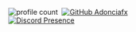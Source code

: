 ![profile count](https://komarev.com/ghpvc/?username=Adonciafx&color=dc143c)&nbsp;
[![GitHub Adonciafx](https://img.shields.io/github/followers/Adonciafx?label=follow&style=social)](https://github.com/Adonciafx)&nbsp;
<br>
[![Discord Presence](https://lanyard-profile-readme.vercel.app/api/972398070492987444?theme=dark&bg=06154a&animated=true&hideDiscrim=false&borderRadius=20px)](https://discord.com/users/972398070492987444)
<br>
